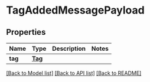 # TagAddedMessagePayload

## Properties
Name | Type | Description | Notes
------------ | ------------- | ------------- | -------------
**tag** | [**Tag**](Tag.md) |  | 

[[Back to Model list]](../README.md#documentation-for-models) [[Back to API list]](../README.md#documentation-for-api-endpoints) [[Back to README]](../README.md)


